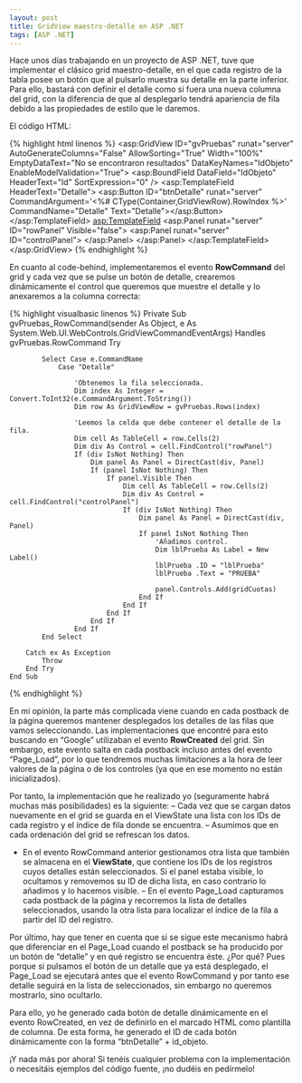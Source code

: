```yaml
---
layout: post
title: GridView maestro-detalle en ASP .NET
tags: [ASP .NET]
---
```


Hace unos días trabajando en un proyecto de ASP .NET, tuve que implementar el clásico grid maestro-detalle, en el que cada registro de la tabla posee un botón que al pulsarlo muestra su detalle en la parte inferior. Para ello, bastará con definir el detalle como si fuera una nueva columna del grid, con la diferencia de que al desplegarlo tendrá apariencia de fila debido a las propiedades de estilo que le daremos.

El código HTML:

{% highlight html linenos %}
<asp:GridView ID="gvPruebas" runat="server" AutoGenerateColumns="False"
           AllowSorting="True" Width="100%" EmptyDataText="No se encontraron resultados"
           DataKeyNames="IdObjeto" EnableModelValidation="True">
           <PagerStyle HorizontalAlign="Right" />
           <Columns>
               <asp:BoundField DataField="IdObjeto" HeaderText="Id" SortExpression="0" />
               <asp:TemplateField HeaderText="Detalle">
                   <ItemTemplate>
                       <asp:Button ID="btnDetalle" runat="server" CommandArgument='<%# CType(Container,GridViewRow).RowIndex %>'
                           CommandName="Detalle" Text="Detalle"></asp:Button>
                   </ItemTemplate>
               </asp:TemplateField>
               <asp:TemplateField>
                   <ItemTemplate>
                       <asp:Panel runat="server" ID="rowPanel" Visible="false">
                           <tr style="display: inline;">
                               <td colspan="100%" align="center">
                                   <asp:Panel runat="server" ID="controlPanel">
                                   </asp:Panel>
                               </td>
                           </tr>
                       </asp:Panel>
                   </ItemTemplate>
               </asp:TemplateField>
           </Columns>
       </asp:GridView>
{% endhighlight %}

En cuanto al code-behind, implementaremos el evento **RowCommand** del grid y cada vez que se pulse un botón de detalle, crearemos dinámicamente el control que queremos que muestre el detalle y lo anexaremos a la columna correcta:

{% highlight visualbasic linenos %}
Private Sub gvPruebas_RowCommand(sender As Object, e As System.Web.UI.WebControls.GridViewCommandEventArgs) Handles gvPruebas.RowCommand
        Try
  
            Select Case e.CommandName
                Case "Detalle"
  
                    'Obtenemos la fila seleccionada.
                    Dim index As Integer = Convert.ToInt32(e.CommandArgument.ToString())
                    Dim row As GridViewRow = gvPruebas.Rows(index)
  
                    'Leemos la celda que debe contener el detalle de la fila.
                    Dim cell As TableCell = row.Cells(2)
                    Dim div As Control = cell.FindControl("rowPanel")
                    If (div IsNot Nothing) Then
                        Dim panel As Panel = DirectCast(div, Panel)
                        If (panel IsNot Nothing) Then
                            If panel.Visible Then
                                Dim cell As TableCell = row.Cells(2)
                                Dim div As Control = cell.FindControl("controlPanel")
                                If (div IsNot Nothing) Then
                                    Dim panel As Panel = DirectCast(div, Panel)
                                    If panel IsNot Nothing Then
                                        'Añadimos control.
                                        Dim lblPrueba As Label = New Label()
                                        lblPrueba .ID = "lblPrueba"
                                        lblPrueba .Text = "PRUEBA"
  
                                        panel.Controls.Add(gridCuotas) 
                                    End If
                                End If
                            End If
                        End If
                    End If
            End Select
  
        Catch ex As Exception
            Throw
        End Try
    End Sub
{% endhighlight %}

En mi opinión, la parte más complicada viene cuando en cada postback de la página queremos mantener desplegados los detalles de las filas que vamos seleccionando. Las implementaciones que encontré para esto buscando en “Google” utilizaban el evento **RowCreated** del grid. Sin embargo, este evento salta en cada postback incluso antes del evento “Page_Load”, por lo que tendremos muchas limitaciones a la hora de leer valores de la página o de los controles (ya que en ese momento no están inicializados).

Por tanto, la implementación que he realizado yo (seguramente habrá muchas más posibilidades) es la siguiente:
– Cada vez que se cargan datos nuevamente en el grid se guarda en el ViewState una lista con los IDs de cada registro y el índice de fila donde se encuentra.
– Asumimos que en cada ordenación del grid se refrescan los datos.
- En el evento RowCommand anterior gestionamos otra lista que también se almacena en el **ViewState**, que contiene los IDs de los registros cuyos detalles están seleccionados. Si el panel estaba visible, lo ocultamos y removemos su ID de dicha lista, en caso contrario lo añadimos y lo hacemos visible.
– En el evento Page_Load capturamos cada postback de la página y recorremos la lista de detalles seleccionados, usando la otra lista para localizar el índice de la fila a partir del ID del registro.

Por último, hay que tener en cuenta que si se sigue este mecanismo habrá que diferenciar en el Page_Load cuando el postback se ha producido por un botón de “detalle” y en qué registro se encuentra éste. ¿Por qué? Pues porque si pulsamos el botón de un detalle que ya está desplegado, el Page_Load se ejecutará antes que el evento RowCommand y por tanto ese detalle seguirá en la lista de seleccionados, sin embargo no queremos mostrarlo, sino ocultarlo.

Para ello, yo he generado cada botón de detalle dinámicamente en el evento RowCreated, en vez de definirlo en el marcado HTML como plantilla de columna. De esta forma, he generado el ID de cada botón dinámicamente con la forma “btnDetalle” + id_objeto.

¡Y nada más por ahora! Si tenéis cualquier problema con la implementación o necesitáis ejemplos del código fuente, ¡no dudéis en pedírmelo!